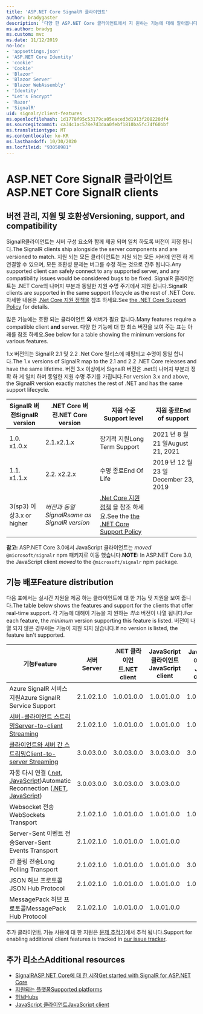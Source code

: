 ```yaml
---
title: 'ASP.NET Core SignalR 클라이언트'
author: bradygaster
description: '다양 한 ASP.NET Core 클라이언트에서 지 원하는 기능에 대해 알아봅니다 SignalR .'
ms.author: bradyg
ms.custom: mvc
ms.date: 11/12/2019
no-loc:
- 'appsettings.json'
- 'ASP.NET Core Identity'
- 'cookie'
- 'Cookie'
- 'Blazor'
- 'Blazor Server'
- 'Blazor WebAssembly'
- 'Identity'
- "Let's Encrypt"
- 'Razor'
- 'SignalR'
uid: signalr/client-features
ms.openlocfilehash: 1d1778f95c53179ca05eaced3d1913f208220df4
ms.sourcegitcommit: ca34c1ac578e7d3daa0febf1810ba5fc74f60bbf
ms.translationtype: MT
ms.contentlocale: ko-KR
ms.lasthandoff: 10/30/2020
ms.locfileid: "93050981"
---
```

# <a name="aspnet-core-no-locsignalr-clients"></a><span data-ttu-id="68cb7-103">ASP.NET Core SignalR 클라이언트</span><span class="sxs-lookup"><span data-stu-id="68cb7-103">ASP.NET Core SignalR clients</span></span>

## <a name="versioning-support-and-compatibility"></a><span data-ttu-id="68cb7-104">버전 관리, 지원 및 호환성</span><span class="sxs-lookup"><span data-stu-id="68cb7-104">Versioning, support, and compatibility</span></span>

<span data-ttu-id="68cb7-105">SignalR클라이언트는 서버 구성 요소와 함께 제공 되며 일치 하도록 버전이 지정 됩니다.</span><span class="sxs-lookup"><span data-stu-id="68cb7-105">The SignalR clients ship alongside the server components and are versioned to match.</span></span> <span data-ttu-id="68cb7-106">지원 되는 모든 클라이언트는 지원 되는 모든 서버에 안전 하 게 연결할 수 있으며, 모든 호환성 문제는 버그를 수정 하는 것으로 간주 됩니다.</span><span class="sxs-lookup"><span data-stu-id="68cb7-106">Any supported client can safely connect to any supported server, and any compatibility issues would be considered bugs to be fixed.</span></span> <span data-ttu-id="68cb7-107">SignalR 클라이언트는 .NET Core의 나머지 부분과 동일한 지원 수명 주기에서 지원 됩니다.</span><span class="sxs-lookup"><span data-stu-id="68cb7-107">SignalR clients are supported in the same support lifecycle as the rest of .NET Core.</span></span> <span data-ttu-id="68cb7-108">자세한 내용은 [.Net Core 지원 정책을](https://dotnet.microsoft.com/platform/support/policy/dotnet-core) 참조 하세요.</span><span class="sxs-lookup"><span data-stu-id="68cb7-108">See [the .NET Core Support Policy](https://dotnet.microsoft.com/platform/support/policy/dotnet-core) for details.</span></span>

<span data-ttu-id="68cb7-109">많은 기능에는 호환 되는 클라이언트 **와** 서버가 필요 합니다.</span><span class="sxs-lookup"><span data-stu-id="68cb7-109">Many features require a compatible client **and** server.</span></span> <span data-ttu-id="68cb7-110">다양 한 기능에 대 한 최소 버전을 보여 주는 표는 아래를 참조 하세요.</span><span class="sxs-lookup"><span data-stu-id="68cb7-110">See below for a table showing the minimum versions for various features.</span></span>

<span data-ttu-id="68cb7-111">1.x 버전의는 SignalR 2.1 및 2.2 .Net Core 릴리스에 매핑되고 수명이 동일 합니다.</span><span class="sxs-lookup"><span data-stu-id="68cb7-111">The 1.x versions of SignalR map to the 2.1 and 2.2 .NET Core releases and have the same lifetime.</span></span> <span data-ttu-id="68cb7-112">버전 3.x 이상에서 SignalR 버전은 .net의 나머지 부분과 정확 하 게 일치 하며 동일한 지원 수명 주기를 가집니다.</span><span class="sxs-lookup"><span data-stu-id="68cb7-112">For version 3.x and above, the SignalR version exactly matches the rest of .NET and has the same support lifecycle.</span></span>

| <span data-ttu-id="68cb7-113">SignalR 버전</span><span class="sxs-lookup"><span data-stu-id="68cb7-113">SignalR version</span></span> | <span data-ttu-id="68cb7-114">.NET Core 버전</span><span class="sxs-lookup"><span data-stu-id="68cb7-114">.NET Core version</span></span> | <span data-ttu-id="68cb7-115">지원 수준</span><span class="sxs-lookup"><span data-stu-id="68cb7-115">Support level</span></span> | <span data-ttu-id="68cb7-116">지원 종료</span><span class="sxs-lookup"><span data-stu-id="68cb7-116">End of support</span></span> |
| - | - | - | - |
| <span data-ttu-id="68cb7-117">1.0. x</span><span class="sxs-lookup"><span data-stu-id="68cb7-117">1.0.x</span></span> | <span data-ttu-id="68cb7-118">2.1.x</span><span class="sxs-lookup"><span data-stu-id="68cb7-118">2.1.x</span></span> | <span data-ttu-id="68cb7-119">장기적 지원</span><span class="sxs-lookup"><span data-stu-id="68cb7-119">Long Term Support</span></span> | <span data-ttu-id="68cb7-120">2021 년 8 월 21 일</span><span class="sxs-lookup"><span data-stu-id="68cb7-120">August 21, 2021</span></span> |
| <span data-ttu-id="68cb7-121">1.1. x</span><span class="sxs-lookup"><span data-stu-id="68cb7-121">1.1.x</span></span> | <span data-ttu-id="68cb7-122">2.2. x</span><span class="sxs-lookup"><span data-stu-id="68cb7-122">2.2.x</span></span> | <span data-ttu-id="68cb7-123">수명 종료</span><span class="sxs-lookup"><span data-stu-id="68cb7-123">End Of Life</span></span> | <span data-ttu-id="68cb7-124">2019 년 12 월 23 일</span><span class="sxs-lookup"><span data-stu-id="68cb7-124">December 23, 2019</span></span> |
| <span data-ttu-id="68cb7-125">3(sp3) 이상</span><span class="sxs-lookup"><span data-stu-id="68cb7-125">3.x or higher</span></span> | <span data-ttu-id="68cb7-126">*버전과 동일 SignalR*</span><span class="sxs-lookup"><span data-stu-id="68cb7-126">*same as SignalR version*</span></span> | <span data-ttu-id="68cb7-127">[.Net Core 지원 정책](https://dotnet.microsoft.com/platform/support/policy/dotnet-core) 을 참조 하세요.</span><span class="sxs-lookup"><span data-stu-id="68cb7-127">See the [the .NET Core Support Policy](https://dotnet.microsoft.com/platform/support/policy/dotnet-core)</span></span> |

<span data-ttu-id="68cb7-128">**참고:** ASP.NET Core 3.0에서 JavaScript 클라이언트는 *moved* `@microsoft/signalr` npm 패키지로 이동 했습니다.</span><span class="sxs-lookup"><span data-stu-id="68cb7-128">**NOTE:** In ASP.NET Core 3.0, the JavaScript client *moved* to the `@microsoft/signalr` npm package.</span></span>

## <a name="feature-distribution"></a><span data-ttu-id="68cb7-129">기능 배포</span><span class="sxs-lookup"><span data-stu-id="68cb7-129">Feature distribution</span></span>

<span data-ttu-id="68cb7-130">다음 표에서는 실시간 지원을 제공 하는 클라이언트에 대 한 기능 및 지원을 보여 줍니다.</span><span class="sxs-lookup"><span data-stu-id="68cb7-130">The table below shows the features and support for the clients that offer real-time support.</span></span> <span data-ttu-id="68cb7-131">각 기능에 대해이 기능을 지 원하는 *최소* 버전이 나열 됩니다.</span><span class="sxs-lookup"><span data-stu-id="68cb7-131">For each feature, the *minimum* version supporting this feature is listed.</span></span> <span data-ttu-id="68cb7-132">버전이 나열 되지 않은 경우에는 기능이 지원 되지 않습니다.</span><span class="sxs-lookup"><span data-stu-id="68cb7-132">If no version is listed, the feature isn't supported.</span></span>

| <span data-ttu-id="68cb7-133">기능</span><span class="sxs-lookup"><span data-stu-id="68cb7-133">Feature</span></span> | <span data-ttu-id="68cb7-134">서버</span><span class="sxs-lookup"><span data-stu-id="68cb7-134">Server</span></span> | <span data-ttu-id="68cb7-135">.NET 클라이언트</span><span class="sxs-lookup"><span data-stu-id="68cb7-135">.NET client</span></span> | <span data-ttu-id="68cb7-136">JavaScript 클라이언트</span><span class="sxs-lookup"><span data-stu-id="68cb7-136">JavaScript client</span></span> | <span data-ttu-id="68cb7-137">Java 클라이언트</span><span class="sxs-lookup"><span data-stu-id="68cb7-137">Java client</span></span> |
| ---- | :-: | :-: | :-: | :-: |
| <span data-ttu-id="68cb7-138">Azure SignalR 서비스 지원</span><span class="sxs-lookup"><span data-stu-id="68cb7-138">Azure SignalR Service Support</span></span> |<span data-ttu-id="68cb7-139">2.1.0</span><span class="sxs-lookup"><span data-stu-id="68cb7-139">2.1.0</span></span>|<span data-ttu-id="68cb7-140">1.0.0</span><span class="sxs-lookup"><span data-stu-id="68cb7-140">1.0.0</span></span>|<span data-ttu-id="68cb7-141">1.0.0</span><span class="sxs-lookup"><span data-stu-id="68cb7-141">1.0.0</span></span>|<span data-ttu-id="68cb7-142">1.0.0</span><span class="sxs-lookup"><span data-stu-id="68cb7-142">1.0.0</span></span>|
| [<span data-ttu-id="68cb7-143">서버-클라이언트 스트리밍</span><span class="sxs-lookup"><span data-stu-id="68cb7-143">Server-to-client Streaming</span></span>](xref:signalr/streaming)          |<span data-ttu-id="68cb7-144">2.1.0</span><span class="sxs-lookup"><span data-stu-id="68cb7-144">2.1.0</span></span>|<span data-ttu-id="68cb7-145">1.0.0</span><span class="sxs-lookup"><span data-stu-id="68cb7-145">1.0.0</span></span>|<span data-ttu-id="68cb7-146">1.0.0</span><span class="sxs-lookup"><span data-stu-id="68cb7-146">1.0.0</span></span>|<span data-ttu-id="68cb7-147">1.0.0</span><span class="sxs-lookup"><span data-stu-id="68cb7-147">1.0.0</span></span>|
| [<span data-ttu-id="68cb7-148">클라이언트와 서버 간 스트리밍</span><span class="sxs-lookup"><span data-stu-id="68cb7-148">Client-to-server Streaming</span></span>](xref:signalr/streaming)          |<span data-ttu-id="68cb7-149">3.0.0</span><span class="sxs-lookup"><span data-stu-id="68cb7-149">3.0.0</span></span>|<span data-ttu-id="68cb7-150">3.0.0</span><span class="sxs-lookup"><span data-stu-id="68cb7-150">3.0.0</span></span>|<span data-ttu-id="68cb7-151">3.0.0</span><span class="sxs-lookup"><span data-stu-id="68cb7-151">3.0.0</span></span>|<span data-ttu-id="68cb7-152">3.0.0</span><span class="sxs-lookup"><span data-stu-id="68cb7-152">3.0.0</span></span>|
| <span data-ttu-id="68cb7-153">자동 다시 연결 ([.net](./dotnet-client.md?tabs=visual-studio&view=aspnetcore-3.0#handle-lost-connection), [JavaScript](./javascript-client.md?view=aspnetcore-3.0#reconnect-clients))</span><span class="sxs-lookup"><span data-stu-id="68cb7-153">Automatic Reconnection ([.NET](./dotnet-client.md?tabs=visual-studio&view=aspnetcore-3.0#handle-lost-connection), [JavaScript](./javascript-client.md?view=aspnetcore-3.0#reconnect-clients))</span></span>          |<span data-ttu-id="68cb7-154">3.0.0</span><span class="sxs-lookup"><span data-stu-id="68cb7-154">3.0.0</span></span>|<span data-ttu-id="68cb7-155">3.0.0</span><span class="sxs-lookup"><span data-stu-id="68cb7-155">3.0.0</span></span>|<span data-ttu-id="68cb7-156">3.0.0</span><span class="sxs-lookup"><span data-stu-id="68cb7-156">3.0.0</span></span>|❌|
| <span data-ttu-id="68cb7-157">Websocket 전송</span><span class="sxs-lookup"><span data-stu-id="68cb7-157">WebSockets Transport</span></span> |<span data-ttu-id="68cb7-158">2.1.0</span><span class="sxs-lookup"><span data-stu-id="68cb7-158">2.1.0</span></span>|<span data-ttu-id="68cb7-159">1.0.0</span><span class="sxs-lookup"><span data-stu-id="68cb7-159">1.0.0</span></span>|<span data-ttu-id="68cb7-160">1.0.0</span><span class="sxs-lookup"><span data-stu-id="68cb7-160">1.0.0</span></span>|<span data-ttu-id="68cb7-161">1.0.0</span><span class="sxs-lookup"><span data-stu-id="68cb7-161">1.0.0</span></span>|
| <span data-ttu-id="68cb7-162">Server-Sent 이벤트 전송</span><span class="sxs-lookup"><span data-stu-id="68cb7-162">Server-Sent Events Transport</span></span> |<span data-ttu-id="68cb7-163">2.1.0</span><span class="sxs-lookup"><span data-stu-id="68cb7-163">2.1.0</span></span>|<span data-ttu-id="68cb7-164">1.0.0</span><span class="sxs-lookup"><span data-stu-id="68cb7-164">1.0.0</span></span>|<span data-ttu-id="68cb7-165">1.0.0</span><span class="sxs-lookup"><span data-stu-id="68cb7-165">1.0.0</span></span>|❌|
| <span data-ttu-id="68cb7-166">긴 폴링 전송</span><span class="sxs-lookup"><span data-stu-id="68cb7-166">Long Polling Transport</span></span> |<span data-ttu-id="68cb7-167">2.1.0</span><span class="sxs-lookup"><span data-stu-id="68cb7-167">2.1.0</span></span>|<span data-ttu-id="68cb7-168">1.0.0</span><span class="sxs-lookup"><span data-stu-id="68cb7-168">1.0.0</span></span>|<span data-ttu-id="68cb7-169">1.0.0</span><span class="sxs-lookup"><span data-stu-id="68cb7-169">1.0.0</span></span>|<span data-ttu-id="68cb7-170">3.0.0</span><span class="sxs-lookup"><span data-stu-id="68cb7-170">3.0.0</span></span>|
| <span data-ttu-id="68cb7-171">JSON 허브 프로토콜</span><span class="sxs-lookup"><span data-stu-id="68cb7-171">JSON Hub Protocol</span></span> |<span data-ttu-id="68cb7-172">2.1.0</span><span class="sxs-lookup"><span data-stu-id="68cb7-172">2.1.0</span></span>|<span data-ttu-id="68cb7-173">1.0.0</span><span class="sxs-lookup"><span data-stu-id="68cb7-173">1.0.0</span></span>|<span data-ttu-id="68cb7-174">1.0.0</span><span class="sxs-lookup"><span data-stu-id="68cb7-174">1.0.0</span></span>|<span data-ttu-id="68cb7-175">1.0.0</span><span class="sxs-lookup"><span data-stu-id="68cb7-175">1.0.0</span></span>|
| <span data-ttu-id="68cb7-176">MessagePack 허브 프로토콜</span><span class="sxs-lookup"><span data-stu-id="68cb7-176">MessagePack Hub Protocol</span></span> |<span data-ttu-id="68cb7-177">2.1.0</span><span class="sxs-lookup"><span data-stu-id="68cb7-177">2.1.0</span></span>|<span data-ttu-id="68cb7-178">1.0.0</span><span class="sxs-lookup"><span data-stu-id="68cb7-178">1.0.0</span></span>|<span data-ttu-id="68cb7-179">1.0.0</span><span class="sxs-lookup"><span data-stu-id="68cb7-179">1.0.0</span></span>|❌|

<span data-ttu-id="68cb7-180">추가 클라이언트 기능 사용에 대 한 지원은 [문제 추적기](https://github.com/dotnet/AspNetCore/issues)에서 추적 됩니다.</span><span class="sxs-lookup"><span data-stu-id="68cb7-180">Support for enabling additional client features is tracked in [our issue tracker](https://github.com/dotnet/AspNetCore/issues).</span></span>

## <a name="additional-resources"></a><span data-ttu-id="68cb7-181">추가 리소스</span><span class="sxs-lookup"><span data-stu-id="68cb7-181">Additional resources</span></span>

* [<span data-ttu-id="68cb7-182">SignalRASP.NET Core에 대 한 시작</span><span class="sxs-lookup"><span data-stu-id="68cb7-182">Get started with SignalR for ASP.NET Core</span></span>](xref:tutorials/signalr)
* [<span data-ttu-id="68cb7-183">지원되는 플랫폼</span><span class="sxs-lookup"><span data-stu-id="68cb7-183">Supported platforms</span></span>](xref:signalr/supported-platforms)
* [<span data-ttu-id="68cb7-184">허브</span><span class="sxs-lookup"><span data-stu-id="68cb7-184">Hubs</span></span>](xref:signalr/hubs)
* [<span data-ttu-id="68cb7-185">JavaScript 클라이언트</span><span class="sxs-lookup"><span data-stu-id="68cb7-185">JavaScript client</span></span>](xref:signalr/javascript-client)